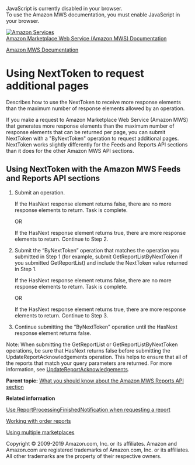 <div id="MWSDX_noscript">

JavaScript is currently disabled in your browser.  
To use the Amazon MWS documentation, you must enable JavaScript in your
browser.

</div>

<div id="MWSDX_divtop">

[![Amazon
Services](https://images-na.ssl-images-amazon.com/images/G/08/mwsportal/fr_FR/amazonservices.gif
"Amazon Services")](http://services.amazon.fr)  
<span id="MWSDX_titlebar">[Amazon Marketplace Web Service (Amazon MWS)
Documentation](https://developer.amazonservices.fr/gp/mws/docs.html)</span>

</div>

<div id="MWSDX_divbottom">

<div id="MWSDX_divleft">

<div id="MWSDX_toc">

</div>

</div>

<div id="MWSDX_divright">

<div id="MWSDX_content">

<span id="MWSDX_breadcrumbs">[Amazon MWS
Documentation](https://developer.amazonservices.fr/gp/mws/docs.html)</span>

<div id="Reports_UsingNextToken" class="nested0">

# Using NextToken to request additional pages

<div class="body">

Describes how to use the <span class="keyword parmname">NextToken</span>
to receive more response elements than the maximum number of response
elements allowed by an operation.

If you make a request to <span class="ph">Amazon Marketplace Web Service
(Amazon MWS)</span> that generates more response elements than the
maximum number of response elements that can be returned per page, you
can submit <span class="keyword parmname">NextToken</span> with a
"ByNextToken" operation to request additional pages.
<span class="keyword parmname">NextToken</span> works slightly
differently for the Feeds and Reports API sections than it does for the
other Amazon MWS API sections.

<div class="section">

## Using NextToken with the Amazon MWS Feeds and Reports API sections

1.  Submit an operation.
    
    If the <span class="keyword parmname">HasNext</span> response
    element returns false, there are no more response elements to
    return. Task is complete.
    
    OR
    
    If the <span class="keyword parmname">HasNext</span> response
    element returns true, there are more response elements to return.
    Continue to Step 2.

2.  Submit the “ByNextToken” operation that matches the operation you
    submitted in Step 1 (for example, submit
    <span class="keyword apiname">GetReportListByNextToken</span> if you
    submitted <span class="keyword apiname">GetReportList</span>) and
    include the <span class="keyword parmname">NextToken</span> value
    returned in Step 1.
    
    If the <span class="keyword parmname">HasNext</span> response
    element returns false, there are no more response elements to
    return. Task is complete.
    
    OR
    
    If the <span class="keyword parmname">HasNext</span> response
    element returns true, there are more response elements to return.
    Continue to Step 3.

3.  Continue submitting the “ByNextToken” operation until the
    <span class="keyword parmname">HasNext</span> response element
    returns false.

<div class="note note">

<span class="notetitle">Note:</span> When submitting the
<span class="keyword apiname">GetReportList</span> or
<span class="keyword apiname">GetReportListByNextToken</span>
operations, be sure that <span class="keyword parmname">HasNext</span>
returns false before submitting the
<span class="keyword apiname">UpdateReportAcknowledgements</span>
operation. This helps to ensure that all of the reports that match your
query parameters are returned. For more information, see
[UpdateReportAcknowledgements](Reports_UpdateReportAcknowledgements.html "Updates the acknowledged status of one or more reports.").

</div>

</div>

</div>

<div class="related-links">

<div class="familylinks">

<div class="parentlink">

**Parent topic:** [What you should know about the Amazon MWS Reports API
section](../reports/Reports_Overview.md)

</div>

</div>

<div class="relinfo">

**Related information**  

<div>

[Use ReportProcessingFinishedNotification when requesting a
report](../reports/Reports_UseReportProcessingFinished.md)

</div>

<div>

[Working with order
reports](../reports/Reports_WorkingWithOrderReports.html "Describes how to schedule and manage order reports.")

</div>

<div>

[Using multiple
marketplaces](../reports/Reports_UsingMultipleMarketplaces.html "Describes the best practices to follow when you are registered to sell in multiple marketplaces.")

</div>

</div>

</div>

</div>

<div id="MWSDX_footer">

Copyright © 2009-2019 Amazon.com, Inc. or its affiliates. Amazon and
Amazon.com are registered trademarks of Amazon.com, Inc. or its
affiliates. All other trademarks are the property of their respective
owners.

</div>

</div>

</div>

<div style="clear: both;">

</div>

</div>
